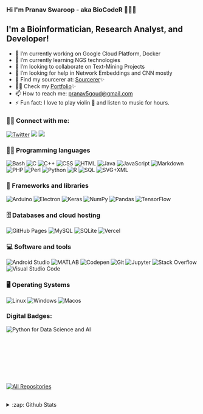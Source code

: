 ### Hi I'm Pranav Swaroop - aka BioCodeR 👋👨‍💻
                                        
   ## I'm a Bioinformatician, Research Analyst, and Developer!

- 🔭 I’m currently working on Google Cloud Platform, Docker
- 🌱 I’m currently learning NGS technologies
- 👯 I’m looking to collaborate on Text-Mining Projects
- 🤔 I’m looking for help in Network Embeddings and CNN mostly
- 💬 Find my sourcerer at: [Sourcerer](https://sourcerer.io/pranavswaroopgundla)✨
- :man_technologist: Check my [Portfolio](https://biocoderr.github.io/)✨
- 📫 How to reach me: pranav5goud@gmail.com 
- ⚡ Fun fact: I love to play violin 🎻 and listen to music for hours.


### :raising_hand_man: Connect with me:
<p align="left">
 <a href="https://twitter.com/im_pranavgundla"><img alt="Twitter" title="Twitter" src="https://img.shields.io/badge/-Twitter-1DA1F2?style=for-the-badge&logo=twitter&logoColor=white"/></a>
 <a href="https://linkedin.com/in/pranavswaroopgundla/"><img src="https://img.shields.io/badge/linkedin-%230077B5.svg?&style=for-the-badge&logo=linkedin&logoColor=white"></a>
  <a href="https://www.instagram.com/pranav_swaroop_g/"><img src="https://img.shields.io/badge/instagram-%23E4405F.svg?&amp;style=for-the-badge&amp;logo=instagram&amp;logoColor=white"></a>
   </p> 

### 👨‍💻 Programming languages
<p>
<img alt="Bash" src="https://img.shields.io/badge/Bash%20-%23121011.svg?logo=gnu-bash&logoColor=white">
<img alt="C" src="https://img.shields.io/badge/C%20-%232370ED.svg?logo=c&logoColor=white">
<img alt="C++" src="https://img.shields.io/badge/C++%20-%2300599C.svg?logo=c%2B%2B&logoColor=white">
<img alt="CSS" src="https://img.shields.io/badge/CSS%20-%231572B6.svg?logo=css3&logoColor=white">
<img alt="HTML" src="https://img.shields.io/badge/HTML%20-%23E34F26.svg?logo=html5&logoColor=white">
<img alt="Java" src="https://img.shields.io/badge/Java-%23007396.svg?logo=java&logoColor=white">
<img alt="JavaScript" src="https://img.shields.io/badge/JavaScript%20-%23F7DF1E.svg?logo=javascript&logoColor=black">
<img alt="Markdown" src="https://img.shields.io/badge/Markdown-%23000000.svg?logo=markdown&logoColor=white">
<img alt="PHP" src="https://img.shields.io/badge/PHP-%23777BB4.svg?logo=php&logoColor=white">
<img alt="Perl" src="https://img.shields.io/badge/Perl-39457E?style=flat&logo=perl&logoColor=white">
<img alt="Python" src="https://img.shields.io/badge/Python%20-%2314354C.svg?logo=python&logoColor=white">
<img alt="R" src="https://img.shields.io/badge/R-276DC3?style=flat&logo=r&logoColor=white">
<img alt="SQL" src="https://img.shields.io/badge/SQL%20-%23025E8C.svg?logo=amazon-dynamodb&logoColor=white">
<img alt="SVG+XML" src="https://img.shields.io/badge/SVG%2BXML%20-%23e0982c.svg?logo=svg&logoColor=white">
</p>

### 🧰 Frameworks and libraries

<p>
<img alt="Arduino" src="https://img.shields.io/badge/-Arduino-00979D?logo=Arduino&logoColor=white">
<img alt="Electron" src="https://img.shields.io/badge/Electron%20-%2320232e.svg?logo=electron&logoColor=white">
<img alt="Keras" src="https://img.shields.io/badge/Keras%20-%23D00000.svg?logo=Keras&logoColor=white">
<img alt="NumPy" src="https://img.shields.io/badge/Numpy%20-%23013243.svg?logo=numpy&logoColor=white">
<img alt="Pandas" src="https://img.shields.io/badge/Pandas%20-%23150458.svg?logo=pandas&logoColor=white">
<img alt="TensorFlow" src="https://img.shields.io/badge/TensorFlow%20-%23FF6F00.svg?logo=TensorFlow&logoColor=white">
</p>

### 🗄️ Databases and cloud hosting
<p>
<img alt="GitHub Pages" src="https://img.shields.io/badge/GitHub%20Pages-%23327FC7.svg?logo=github&logoColor=white">
<img alt="MySQL" src="https://img.shields.io/badge/MySQL-%2300f.svg?logo=mysql&logoColor=white">
<img alt="SQLite" src ="https://img.shields.io/badge/SQLite-%2307405e.svg?logo=sqlite&logoColor=white">
<img alt="Vercel" src="https://img.shields.io/badge/Vercel%20-%23000000.svg?logo=vercel&logoColor=white">
</p>

### 💻 Software and tools
<p>
<img alt="Android Studio" src="https://img.shields.io/badge/Android%20Studio-008678.svg?logo=android-studio&logoColor=white">
<img alt="MATLAB" src="https://img.shields.io/badge/Mathworks-0076A8?style=flat&logo=mathworks&logoColor=white">
<img alt="Codepen" src="https://img.shields.io/badge/Codepen-000000.svg?logo=codepen&logoColor=white">
<img alt="Git" src="https://img.shields.io/badge/Git%20-%23F05033.svg?logo=git&logoColor=white">
<img alt="Jupyter" src="https://img.shields.io/badge/Jupyter%20-%23F37626.svg?logo=Jupyter&logoColor=white">
<img alt="Stack Overflow" src="https://img.shields.io/badge/-Stack%20Overflow-FE7A16?logo=stack-overflow&logoColor=white">
<img alt="Visual Studio Code" src="https://img.shields.io/badge/Visual%20Studio%20Code-0078d7.svg?logo=visual-studio-code&logoColor=white">
</p>

### :desktop_computer:	Operating Systems

<p>
<img alt="Linux" src="https://img.shields.io/badge/Linux-FCC624?style=flat&logo=linux&logoColor=white">
<img alt="Windows" src="https://img.shields.io/badge/Windows-0078D6?style=flat&logo=windows&logoColor=white">
<img alt="Macos" src="https://img.shields.io/badge/macOS-000000?style=flat&logo=macos&logoColor=white">
</p>

### Digital Badges:
<p>
<img align="left" alt="Python for Data Science and AI" src="https://github.com/BioCoderR/BioCoderR/blob/master/python-for-data-science-and-ai.png"/></p>
<br/>
<br/>
<br/>
<br/>
<br/>
<br/>
<br/>

<br/>
<p align="left">
  <a href="https://github.com/BioCoderR?tab=repositories"><img alt="All Repositories" title="All Repositories" src="https://img.shields.io/badge/-All%20Repos-2962FF?style=for-the-badge&logo=koding&logoColor=white"/></a>
  </p>
  <br/>
<details>
  <summary>:zap: Github Stats</summary><br>

<p align="left"> <a href="https://github.com/ryo-ma/github-profile-trophy"><img src="https://github-profile-trophy.vercel.app/?username=biocoderr" alt="biocoderr" /></a> </p>
  <img align="left" alt="pranavswaroopgundla's Github Stats" src="https://github-readme-stats-pranavnew.vercel.app/api?username=BioCoderR&count_private=true&show_icons=true&hide_border=true&theme=vue" />
<img align="left" alt="pranavswaroopgundla's Github Stats" src="https://github-readme-stats-pranavnew.vercel.app/api/top-langs/?username=BioCoderR&hide=typescript&theme=react" />
<p><img align="center" src="https://github-readme-streak-stats.herokuapp.com/?user=biocoderr&theme=highcontrast" alt="biocoderr" /></p>
</details>

